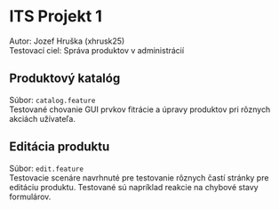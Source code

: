 # ITS Projekt 1
Autor: Jozef Hruška (xhrusk25)  
Testovací ciel: Správa produktov v administrácií

## Produktový katalóg
Súbor: `catalog.feature`  
Testované chovanie GUI prvkov fitrácie a úpravy produktov pri rôznych akciách užívateľa.

## Editácia produktu
Súbor: `edit.feature`  
Testovacie scenáre navrhnuté pre testovanie rôznych častí stránky pre editáciu produktu. Testované sú napríklad reakcie na chybové stavy formulárov.  

